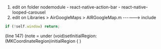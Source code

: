 1. edit on folder nodemodule - react-native-action-bar
                             - react-native-looped-carousel
2. edit on Libraries > AirGoogleMaps > AIRGoogleMap.m ------>  include 
```js
if (!self.window) return;
``` 
(line 147) 
(note = under (void)setInitialRegion:(MKCoordinateRegion)initialRegion { )
